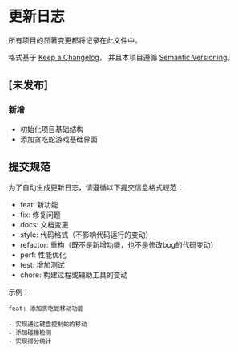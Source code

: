 # 更新日志

所有项目的显著变更都将记录在此文件中。

格式基于 [Keep a Changelog](https://keepachangelog.com/zh-CN/1.0.0/)，
并且本项目遵循 [Semantic Versioning](https://semver.org/lang/zh-CN/)。

## [未发布]

### 新增

- 初始化项目基础结构
- 添加贪吃蛇游戏基础界面

## 提交规范

为了自动生成更新日志，请遵循以下提交信息格式规范：

- feat: 新功能
- fix: 修复问题
- docs: 文档变更
- style: 代码格式（不影响代码运行的变动）
- refactor: 重构（既不是新增功能，也不是修改bug的代码变动）
- perf: 性能优化
- test: 增加测试
- chore: 构建过程或辅助工具的变动

示例：
```
feat: 添加贪吃蛇移动功能

- 实现通过键盘控制蛇的移动
- 添加碰撞检测
- 实现得分统计
```